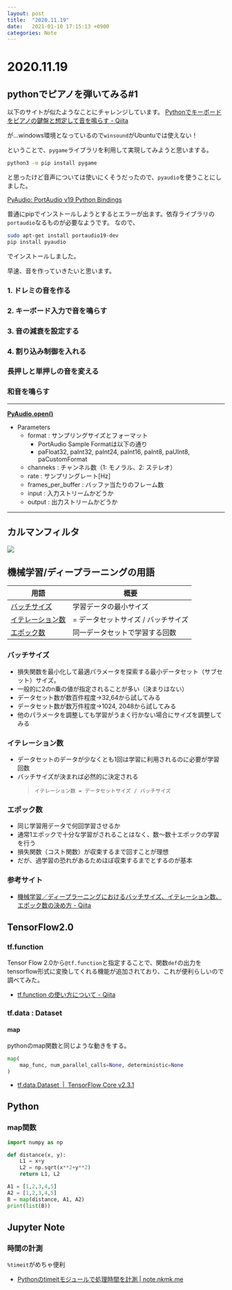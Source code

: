 ```yaml
---
layout: post
title:  "2020.11.19"
date:   2021-01-10 17:15:13 +0900
categories: Note
---
```


# 2020.11.19
## pythonでピアノを弾いてみる#1

以下のサイトが似たようなことにチャレンジしています。
[Pythonでキーボードをピアノの鍵盤と想定して音を鳴らす - Qiita](https://qiita.com/ozaki_physics/items/17b8c8ea1f80c74d2192)

が…windows環境となっているので`winsound`がUbuntuでは使えない！

ということで、`pygame`ライブラリを利用して実現してみようと思いまする。

```bash
python3 -m pip install pygame 
```

と思ったけど音声については使いにくそうだったので、`pyaudio`を使うことにしました。

[PyAudio: PortAudio v19 Python Bindings](https://people.csail.mit.edu/hubert/pyaudio/#sources)

普通にpipでインストールしようとするとエラーが出ます。依存ライブラリの`portaudio`なるものが必要なようです。
なので、

```bash
sudo apt-get install portaudio19-dev
pip install pyaudio
```

でインストールしました。

早速、音を作っていきたいと思います。

### 1. ドレミの音を作る

### 2. キーボード入力で音を鳴らす

### 3. 音の減衰を設定する

### 4. 割り込み制御を入れる

### 長押しと単押しの音を変える

### 和音を鳴らす


---

**[PyAudio.open()](https://people.csail.mit.edu/hubert/pyaudio/docs/#pyaudio.PyAudio.open)**
- Parameters
  - format : サンプリングサイズとフォーマット
    - PortAudio Sample Formatは以下の通り
    - paFloat32, paInt32, paInt24, paInt16, paInt8, paUInt8, paCustomFormat
  - channeks : チャンネル数（1: モノラル、2: ステレオ）
  - rate : サンプリングレート[Hz]
  - frames_per_buffer : バッファ当たりのフレーム数
  - input : 入力ストリームかどうか
  - output : 出力ストリームかどうか

---
## カルマンフィルタ
![](image/2020/kalmanfilter.png)


## 機械学習/ディープラーニングの用語

|用語|概要|
|---|---|
|[バッチサイズ](#バッチサイズ)|学習データの最小サイズ|
|[イテレーション数](#イテレーション数)|= データセットサイズ / バッチサイズ|
|[エポック数](#エポック数)|同一データセットで学習する回数|

### バッチサイズ

- 損失関数を最小化して最適パラメータを探索する最小データセット（サブセット）サイズ。
- 一般的に2のn乗の値が指定されることが多い（決まりはない）
- データセット数が数百件程度→32,64から試してみる
- データセット数が数万件程度→1024, 2048から試してみる
- 他のパラメータを調整しても学習がうまく行かない場合にサイズを調整してみる

### イテレーション数

- データセットのデータが少なくとも1回は学習に利用されるのに必要が学習回数
- バッチサイズが決まれば必然的に決定される
  > `イテレーション数 = データセットサイズ / バッチサイズ`

### エポック数

- 同じ学習用データで何回学習させるか
- 通常1エポックで十分な学習がされることはなく、数〜数十エポックの学習を行う
- 損失関数（コスト関数）が収束するまで回すことが理想
- だが、過学習の恐れがあるためほぼ収束するまでとするのが基本

### 参考サイト

- [機械学習／ディープラーニングにおけるバッチサイズ、イテレーション数、エポック数の決め方 - Qiita](https://qiita.com/kenta1984/items/bad75a37d552510e4682)

## TensorFlow2.0

### tf.function
Tensor Flow 2.0から`@tf.function`と指定することで、関数`def`の出力をtensorflow形式に変換してくれる機能が追加されており、これが便利らしいので調べてみた。
- [tf.function の使い方について - Qiita](https://qiita.com/Ryuichirou/items/66a75610c569a23ac493)

### tf.data : Dataset

#### map
pythonのmap関数と同じような動きをする。
```py
map(
    map_func, num_parallel_calls=None, deterministic=None
)
```

- [tf.data.Dataset  |  TensorFlow Core v2.3.1](https://www.tensorflow.org/api_docs/python/tf/data/Dataset#map)


## Python

### map関数

```py
import numpy as np

def distance(x, y):
    L1 = x+y
    L2 = np.sqrt(x**2+y**2)
    return L1, L2

A1 = [1,2,3,4,5]
A2 = [1,2,3,4,5]
B = map(distance, A1, A2)
print(list(B))
```


## Jupyter Note

### 時間の計測

`%timeit`がめちゃ便利
- [Pythonのtimeitモジュールで処理時間を計測 | note.nkmk.me](https://note.nkmk.me/python-timeit-measure/)